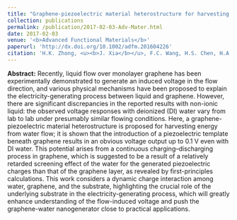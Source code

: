 ```yaml
---
title: "Graphene‐piezoelectric material heterostructure for harvesting energy from water flow"
collection: publications
permalink: /publication/2017-02-03-Adv-Mater.html
date: 2017-02-03
venue: '<b>Advanced Functional Materials</b>'
paperurl: 'http://dx.doi.org/10.1002/adfm.201604226'
citation: 'H.K. Zhong, <u><b>J. Xia</b></u>, F.C. Wang, H.S. Chen, H.A. Wu and S.S. Lin*, Graphene‐piezoelectric material heterostructure for harvesting energy from water flow. <i>Advanced Functional Materials</i>, 2017, 27(5): 1604226.'
---
```


**Abstract:** Recently, liquid flow over monolayer graphene has been experimentally demonstrated to generate an induced voltage in the flow direction, and various physical mechanisms have been proposed to explain the electricity-generating process between liquid and graphene. However, there are significant discrepancies in the reported results with non-ionic liquid: the observed voltage responses with deionized (DI) water vary from lab to lab under presumably similar flowing conditions. Here, a graphene-piezoelectric material heterostructure is proposed for harvesting energy from water flow; it is shown that the introduction of a piezoelectric template beneath graphene results in an obvious voltage output up to 0.1 V even with DI water. This potential arises from a continuous charging–discharging process in graphene, which is suggested to be a result of a relatively retarded screening effect of the water for the generated piezoelectric charges than that of the graphene layer, as revealed by first-principles calculations. This work considers a dynamic charge interaction among water, graphene, and the substrate, highlighting the crucial role of the underlying substrate in the electricity-generating process, which will greatly enhance understanding of the flow-induced voltage and push the graphene-water nanogenerator close to practical applications.
